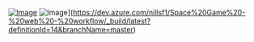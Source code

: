 [![Image](https://dev.azure.com/nillsf1/Space%20Game%20-%20web%20-%20workflow/_apis/build/status/NillsF.mslearn-tailspin-spacegame-web?branchName=master)](https://dev.azure.com/nillsf1/Space%20Game%20-%20web%20-%20workflow/_build/latest?definitionId=14&branchName=master)
![Image](https://dev.azure.com/nillsf1/Space%20Game%20-%20web%20-%20workflow/_apis/build/status/NillsF.mslearn-tailspin-spacegame-web?branchName=master)](https://dev.azure.com/nillsf1/Space%20Game%20-%20web%20-%20workflow/_build/latest?definitionId=14&branchName=master)
